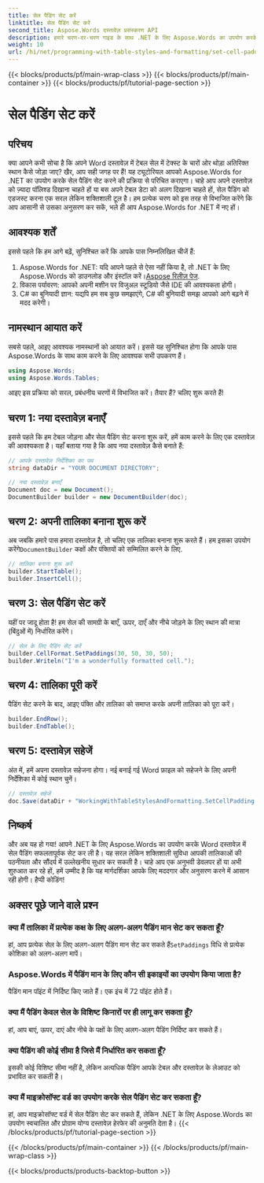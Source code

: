 ```yaml
---
title: सेल पैडिंग सेट करें
linktitle: सेल पैडिंग सेट करें
second_title: Aspose.Words दस्तावेज़ प्रसंस्करण API
description: हमारे चरण-दर-चरण गाइड के साथ .NET के लिए Aspose.Words का उपयोग करके Word दस्तावेज़ों में सेल पैडिंग सेट करना सीखें। अपने दस्तावेज़ की तालिका स्वरूपण को आसानी से सुधारें।
weight: 10
url: /hi/net/programming-with-table-styles-and-formatting/set-cell-padding/
---
```


{{< blocks/products/pf/main-wrap-class >}}
{{< blocks/products/pf/main-container >}}
{{< blocks/products/pf/tutorial-page-section >}}

# सेल पैडिंग सेट करें

## परिचय

क्या आपने कभी सोचा है कि अपने Word दस्तावेज़ में टेबल सेल में टेक्स्ट के चारों ओर थोड़ा अतिरिक्त स्थान कैसे जोड़ा जाए? खैर, आप सही जगह पर हैं! यह ट्यूटोरियल आपको Aspose.Words for .NET का उपयोग करके सेल पैडिंग सेट करने की प्रक्रिया से परिचित कराएगा। चाहे आप अपने दस्तावेज़ को ज़्यादा पॉलिश्ड दिखाना चाहते हों या बस अपने टेबल डेटा को अलग दिखाना चाहते हों, सेल पैडिंग को एडजस्ट करना एक सरल लेकिन शक्तिशाली टूल है। हम प्रत्येक चरण को इस तरह से विभाजित करेंगे कि आप आसानी से उसका अनुसरण कर सकें, भले ही आप Aspose.Words for .NET में नए हों।

## आवश्यक शर्तें

इससे पहले कि हम आगे बढ़ें, सुनिश्चित करें कि आपके पास निम्नलिखित चीजें हैं:

1. Aspose.Words for .NET: यदि आपने पहले से ऐसा नहीं किया है, तो .NET के लिए Aspose.Words को डाउनलोड और इंस्टॉल करें।[Aspose रिलीज़ पेज](https://releases.aspose.com/words/net/).
2. विकास पर्यावरण: आपको अपनी मशीन पर विजुअल स्टूडियो जैसे IDE की आवश्यकता होगी।
3. C# का बुनियादी ज्ञान: यद्यपि हम सब कुछ समझाएंगे, C# की बुनियादी समझ आपको आगे बढ़ने में मदद करेगी।

## नामस्थान आयात करें

सबसे पहले, आइए आवश्यक नामस्थानों को आयात करें। इससे यह सुनिश्चित होगा कि आपके पास Aspose.Words के साथ काम करने के लिए आवश्यक सभी उपकरण हैं।

```csharp
using Aspose.Words;
using Aspose.Words.Tables;
```

आइए इस प्रक्रिया को सरल, प्रबंधनीय चरणों में विभाजित करें। तैयार हैं? चलिए शुरू करते हैं!

## चरण 1: नया दस्तावेज़ बनाएँ

इससे पहले कि हम टेबल जोड़ना और सेल पैडिंग सेट करना शुरू करें, हमें काम करने के लिए एक दस्तावेज़ की आवश्यकता है। यहाँ बताया गया है कि आप नया दस्तावेज़ कैसे बनाते हैं:

```csharp
// आपके दस्तावेज़ निर्देशिका का पथ
string dataDir = "YOUR DOCUMENT DIRECTORY";

// नया दस्तावेज़ बनाएँ
Document doc = new Document();
DocumentBuilder builder = new DocumentBuilder(doc);
```

## चरण 2: अपनी तालिका बनाना शुरू करें

 अब जबकि हमारे पास हमारा दस्तावेज़ है, तो चलिए एक तालिका बनाना शुरू करते हैं। हम इसका उपयोग करेंगे`DocumentBuilder` कक्षों और पंक्तियों को सम्मिलित करने के लिए.

```csharp
// तालिका बनाना शुरू करें
builder.StartTable();
builder.InsertCell();
```

## चरण 3: सेल पैडिंग सेट करें

यहीं पर जादू होता है! हम सेल की सामग्री के बाएँ, ऊपर, दाएँ और नीचे जोड़ने के लिए स्थान की मात्रा (बिंदुओं में) निर्धारित करेंगे।

```csharp
// सेल के लिए पैडिंग सेट करें
builder.CellFormat.SetPaddings(30, 50, 30, 50);
builder.Writeln("I'm a wonderfully formatted cell.");
```

## चरण 4: तालिका पूरी करें

पैडिंग सेट करने के बाद, आइए पंक्ति और तालिका को समाप्त करके अपनी तालिका को पूरा करें।

```csharp
builder.EndRow();
builder.EndTable();
```

## चरण 5: दस्तावेज़ सहेजें

अंत में, हमें अपना दस्तावेज़ सहेजना होगा। नई बनाई गई Word फ़ाइल को सहेजने के लिए अपनी निर्देशिका में कोई स्थान चुनें।

```csharp
// दस्तावेज़ सहेजें
doc.Save(dataDir + "WorkingWithTableStylesAndFormatting.SetCellPadding.docx");
```

## निष्कर्ष

और अब यह हो गया! आपने .NET के लिए Aspose.Words का उपयोग करके Word दस्तावेज़ में सेल पैडिंग सफलतापूर्वक सेट कर ली है। यह सरल लेकिन शक्तिशाली सुविधा आपकी तालिकाओं की पठनीयता और सौंदर्य में उल्लेखनीय सुधार कर सकती है। चाहे आप एक अनुभवी डेवलपर हों या अभी शुरुआत कर रहे हों, हमें उम्मीद है कि यह मार्गदर्शिका आपके लिए मददगार और अनुसरण करने में आसान रही होगी। हैप्पी कोडिंग!

## अक्सर पूछे जाने वाले प्रश्न

### क्या मैं तालिका में प्रत्येक कक्ष के लिए अलग-अलग पैडिंग मान सेट कर सकता हूँ?
 हां, आप प्रत्येक सेल के लिए अलग-अलग पैडिंग मान सेट कर सकते हैं`SetPaddings` विधि से प्रत्येक कोशिका को अलग-अलग मापें।

### Aspose.Words में पैडिंग मान के लिए कौन सी इकाइयों का उपयोग किया जाता है?
पैडिंग मान पॉइंट में निर्दिष्ट किए जाते हैं। एक इंच में 72 पॉइंट होते हैं।

### क्या मैं पैडिंग केवल सेल के विशिष्ट किनारों पर ही लागू कर सकता हूँ?
हां, आप बाएं, ऊपर, दाएं और नीचे के पक्षों के लिए अलग-अलग पैडिंग निर्दिष्ट कर सकते हैं।

### क्या पैडिंग की कोई सीमा है जिसे मैं निर्धारित कर सकता हूँ?
इसकी कोई विशिष्ट सीमा नहीं है, लेकिन अत्यधिक पैडिंग आपके टेबल और दस्तावेज़ के लेआउट को प्रभावित कर सकती है।

### क्या मैं माइक्रोसॉफ्ट वर्ड का उपयोग करके सेल पैडिंग सेट कर सकता हूँ?
हां, आप माइक्रोसॉफ्ट वर्ड में सेल पैडिंग सेट कर सकते हैं, लेकिन .NET के लिए Aspose.Words का उपयोग स्वचालित और प्रोग्राम योग्य दस्तावेज़ हेरफेर की अनुमति देता है।
{{< /blocks/products/pf/tutorial-page-section >}}

{{< /blocks/products/pf/main-container >}}
{{< /blocks/products/pf/main-wrap-class >}}

{{< blocks/products/products-backtop-button >}}
